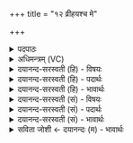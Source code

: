 +++
title = "१२ व्रीहयश्च मे"

+++
<details><summary>पदपाठः</summary>

व्री॒हयः॑। च॒। मे॒। यवाः॑। च॒। मे॒। माषाः॑। च॒। मे॒। तिलाः॑। च॒। मे॒। मु॒द्गाः। च॒। मे॒। खल्वाः॑। च॒। मे॒। प्रि॒यङ्ग॑वः। च॒। मे॒। अण॑वः। च॒। मे॒। श्या॒माकाः॑। च॒। मे॒। नी॒वाराः॑। च॒। मे॒। गो॒धूमाः॑। च॒। मे॒। म॒सूराः॑। च॒। मे॒। य॒ज्ञेन॑। क॒ल्प॒न्ता॒म्। १२।
</details>

<details><summary>अधिमन्त्रम् (VC)</summary>

- धान्यदा आत्मा देवता
- देवा ऋषयः
- भुरिगतिशक्वरी
- पञ्चमः
</details>

<details><summary>दयानन्द-सरस्वती (हि) - विषयः</summary>

फिर उसी विषय को अगले मन्त्र में कहा है ॥
</details>

<details><summary>दयानन्द-सरस्वती (हि) - पदार्थः</summary>

पदार्थान्वयभाषाः -  (मे) मेरे (व्रीहयः) चावल (च) और साठी के धान (मे) मेरे (यवाः) जौ (च) और अरहर (मे) मेरे (माषाः) उरद (च) और मटर (मे) मेरा (तिलाः) तिल (च) और नारियल (मे) मेरे (मुद्गाः) मूँग (च) और उसका बनाना (मे) मेरे (खल्वाः) चणे (च) और उनका सिद्ध करना (मे) मेरी (प्रियङ्गवः) कंगुनी (च) और उसका बनाना (मे) मेरे (अणवः) सूक्ष्म चावल (च) और उनका पाक (मे) मेरा (श्यामाकाः) समा (च) और मडुआ, पटेरा, चेना आदि छोटे अन्न (मे) मेरा (नीवाराः) पसाई के चावल जो कि विना बोए उत्पन्न होते हैं (च) और इनका पाक (मे) मेरे (गोधूमाः) गेहूँ (च) और उन को पकाना तथा (मे) मेरी (मसूराः) मसूर (च) और उनका सम्बन्धी अन्य अन्न ये सब (यज्ञेन) सब अन्नों के दाता परमेश्वर से (कल्पन्ताम्) समर्थ हों ॥१२ ॥
</details>

<details><summary>दयानन्द-सरस्वती (हि) - भावार्थः</summary>

भावार्थभाषाः -  मनुष्यों को योग्य है कि चावल आदि से अच्छे प्रकार संस्कार किये हुए भात आदि को बना अग्नि में होम करें तथा आप खावें, औरों को खवावें ॥१२ ॥
</details>

<details><summary>दयानन्द-सरस्वती (सं) - विषयः</summary>

पुनस्तमेव विषयमाह ॥
</details>

<details><summary>दयानन्द-सरस्वती (सं) - पदार्थः</summary>

पदार्थान्वयभाषाः -  मे व्रीहयश्च मे यवाश्च मे माषाश्च मे तिलाश्च मे मुद्गाश्च मे खल्वाश्च मे प्रियङ्गवश्च मेऽणवश्च मे श्यामाकाश्च मे नीवाराश्च मे गोधूमाश्च मे मसूराश्च यज्ञेन कल्पन्ताम् ॥१२ ॥
</details>

<details><summary>दयानन्द-सरस्वती (सं) - भावार्थः</summary>

भावार्थभाषाः -  मनुष्यैर्व्रीह्यादिभ्यः सुसंस्कृतानोदनादीन् संपाद्य तेऽग्नौ होतव्या भोक्तव्या, अन्ये भोजयितव्याश्च ॥१२ ॥
</details>

<details><summary>सविता जोशी ← दयानन्दः (म) - भावार्थः</summary>

भावार्थभाषाः -  माणसांनी चांगल्याप्रकारे संस्कारित केलेला भात इत्यादी पदार्थांची अग्नीमध्ये आहुती द्यावी. स्वतः खावेत व इतरांनाही खावू घालावेत.
</details>